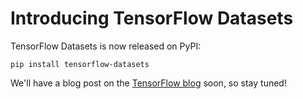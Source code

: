 # Introducing TensorFlow Datasets

TensorFlow Datasets is now released on PyPI:

`pip install tensorflow-datasets`

We'll have a blog post on the [TensorFlow blog](https://medium.com/tensorflow)
soon, so stay tuned!

